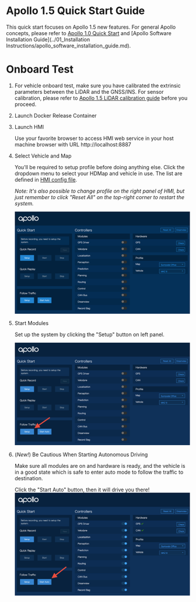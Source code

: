 # Apollo 1.5 Quick Start Guide

This quick start focuses on Apollo 1.5 new features. For general Apollo concepts, please refer to [Apollo 1.0 Quick Start](../02_Quick%20Start/apollo_1_0_quick_start.md) and [Apollo Software Installation Guide](../01_Installation Instructions/apollo_software_installation_guide.md).

# Onboard Test

1. For vehicle onboard test, make sure you have calibrated the extrinsic parameters between the LiDAR and the GNSS/INS. For sensor calibration, please refer to [Apollo 1.5 LiDAR calibration guide](../11_Hardware%20Integration%20and%20Calibration/传感器标定/apollo_lidar_imu_calibration_guide.md) before you proceed.

2. Launch Docker Release Container

3. Launch HMI

    Use your favorite browser to access HMI web service in your host machine browser with URL http://localhost:8887

4. Select Vehicle and Map

    You'll be required to setup profile before doing anything else. Click the dropdown menu to select your HDMap and vehicle in use. The list are defined in [HMI config file](https://raw.githubusercontent.com/ApolloAuto/apollo/master/modules/hmi/conf/config.pb.txt).

    *Note: It's also possible to change profile on the right panel of HMI, but just remember to click "Reset All" on the top-right corner to restart the system.*

    ![](images/start_hmi.png)

5. Start Modules

    Set up the system by clicking the "Setup" button on left panel.

    ![](images/hmi_setup_1.5.png)

6. (*New!*) Be Cautious When Starting Autonomous Driving

    Make sure all modules are on and hardware is ready, and the vehicle is in a good state which is safe to enter auto mode to follow the traffic to destination.

    Click the "Start Auto" button, then it will drive you there!
    ![](images/hmi_start_auto_following.png)
